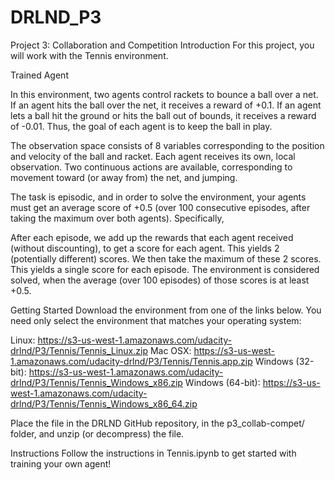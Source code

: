 # DRLND_P3

Project 3: Collaboration and Competition
Introduction
For this project, you will work with the Tennis environment.

Trained Agent

In this environment, two agents control rackets to bounce a ball over a net. If an agent hits the ball over the net, it receives a reward of +0.1. If an agent lets a ball hit the ground or hits the ball out of bounds, it receives a reward of -0.01. Thus, the goal of each agent is to keep the ball in play.

The observation space consists of 8 variables corresponding to the position and velocity of the ball and racket. Each agent receives its own, local observation. Two continuous actions are available, corresponding to movement toward (or away from) the net, and jumping.

The task is episodic, and in order to solve the environment, your agents must get an average score of +0.5 (over 100 consecutive episodes, after taking the maximum over both agents). Specifically,

After each episode, we add up the rewards that each agent received (without discounting), to get a score for each agent. This yields 2 (potentially different) scores. We then take the maximum of these 2 scores.
This yields a single score for each episode.
The environment is considered solved, when the average (over 100 episodes) of those scores is at least +0.5.

Getting Started
Download the environment from one of the links below. You need only select the environment that matches your operating system:

Linux: https://s3-us-west-1.amazonaws.com/udacity-drlnd/P3/Tennis/Tennis_Linux.zip
Mac OSX: https://s3-us-west-1.amazonaws.com/udacity-drlnd/P3/Tennis/Tennis.app.zip
Windows (32-bit): https://s3-us-west-1.amazonaws.com/udacity-drlnd/P3/Tennis/Tennis_Windows_x86.zip
Windows (64-bit): https://s3-us-west-1.amazonaws.com/udacity-drlnd/P3/Tennis/Tennis_Windows_x86_64.zip


Place the file in the DRLND GitHub repository, in the p3_collab-compet/ folder, and unzip (or decompress) the file.

Instructions
Follow the instructions in Tennis.ipynb to get started with training your own agent!
